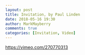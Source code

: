 ```yaml
---
layout: post
title: Invitation, by Paul Linden
date: 2018-05-16 19:30
author: MarkMayberry
comments: true
categories: [Invitation, Video]
---
```

https://vimeo.com/270770313
